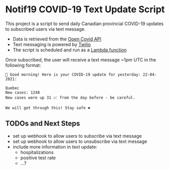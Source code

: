# Notif19 COVID-19 Text Update Script

This project is a script to send daily Canadian provincial COVID-19 updates to subscribed users via text message.

-   Data is retrieved from the [Open Covid API](https://opencovid.ca/api/#time-series-data)
-   Text messaging is powered by [Twilio](https://www.twilio.com)
-   The script is scheduled and run as a [Lambda function](https://aws.amazon.com/lambda/)

Once subscribed, the user will receive a text message ~1pm UTC in the following format:

```
👋 Good morning! Here is your COVID-19 update for yesterday: 22-04-2021:

Quebec
New cases: 1248
New cases were up 31 📈 from the day before - be careful.

We will get through this! Stay safe ❤️
```


## TODOs and Next Steps

-   set up webhook to allow users to subscribe via text message
-   set up webhook to allow users to unsubscribe via text message
-   include more information in text update:
    -   hospitalizations
    -   positive test rate
    -   ...?
